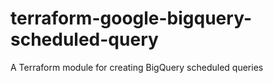 # terraform-google-bigquery-scheduled-query
A Terraform module for creating BigQuery scheduled queries
